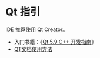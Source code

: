 # Qt 指引

IDE 推荐使用 Qt Creator。

- 入门书籍：《[Qt 5.9 C++ 开发指南](https://book.douban.com/subject/30320649/)》
- [QT文档使用方法](https://blog.csdn.net/lzh2912/article/details/52750509)
